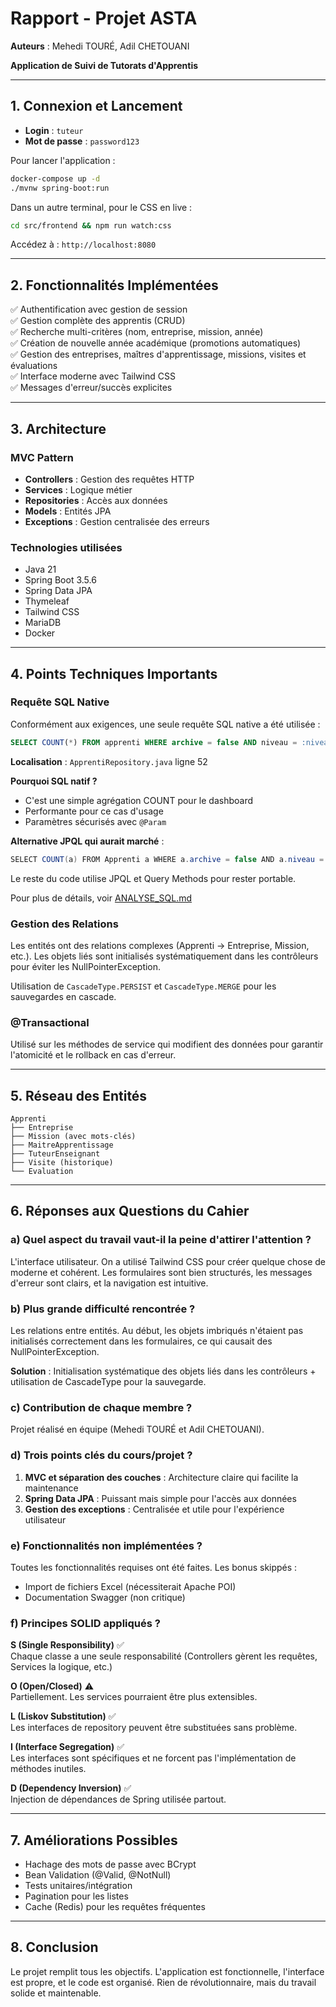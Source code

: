 # Rapport - Projet ASTA

**Auteurs** : Mehedi TOURÉ, Adil CHETOUANI

**Application de Suivi de Tutorats d'Apprentis**

---

## 1. Connexion et Lancement

- **Login** : `tuteur`
- **Mot de passe** : `password123`

Pour lancer l'application :

```bash
docker-compose up -d
./mvnw spring-boot:run
```

Dans un autre terminal, pour le CSS en live :

```bash
cd src/frontend && npm run watch:css
```

Accédez à : `http://localhost:8080`

---

## 2. Fonctionnalités Implémentées

✅ Authentification avec gestion de session  
✅ Gestion complète des apprentis (CRUD)  
✅ Recherche multi-critères (nom, entreprise, mission, année)  
✅ Création de nouvelle année académique (promotions automatiques)  
✅ Gestion des entreprises, maîtres d'apprentissage, missions, visites et évaluations  
✅ Interface moderne avec Tailwind CSS  
✅ Messages d'erreur/succès explicites

---

## 3. Architecture

### MVC Pattern

- **Controllers** : Gestion des requêtes HTTP
- **Services** : Logique métier
- **Repositories** : Accès aux données
- **Models** : Entités JPA
- **Exceptions** : Gestion centralisée des erreurs

### Technologies utilisées

- Java 21
- Spring Boot 3.5.6
- Spring Data JPA
- Thymeleaf
- Tailwind CSS
- MariaDB
- Docker

---

## 4. Points Techniques Importants

### Requête SQL Native

Conformément aux exigences, une seule requête SQL native a été utilisée :

```sql
SELECT COUNT(*) FROM apprenti WHERE archive = false AND niveau = :niveau
```

**Localisation** : `ApprentiRepository.java` ligne 52

**Pourquoi SQL natif ?**

- C'est une simple agrégation COUNT pour le dashboard
- Performante pour ce cas d'usage
- Paramètres sécurisés avec `@Param`

**Alternative JPQL qui aurait marché** :

```java
SELECT COUNT(a) FROM Apprenti a WHERE a.archive = false AND a.niveau = :niveau
```

Le reste du code utilise JPQL et Query Methods pour rester portable.

Pour plus de détails, voir [ANALYSE_SQL.md](./ANALYSE_SQL.md)

### Gestion des Relations

Les entités ont des relations complexes (Apprenti → Entreprise, Mission, etc.). Les objets liés sont initialisés systématiquement dans les contrôleurs pour éviter les NullPointerException.

Utilisation de `CascadeType.PERSIST` et `CascadeType.MERGE` pour les sauvegardes en cascade.

### @Transactional

Utilisé sur les méthodes de service qui modifient des données pour garantir l'atomicité et le rollback en cas d'erreur.

---

## 5. Réseau des Entités

```
Apprenti
├── Entreprise
├── Mission (avec mots-clés)
├── MaitreApprentissage
├── TuteurEnseignant
├── Visite (historique)
└── Evaluation
```

---

## 6. Réponses aux Questions du Cahier

### a) Quel aspect du travail vaut-il la peine d'attirer l'attention ?

L'interface utilisateur. On a utilisé Tailwind CSS pour créer quelque chose de moderne et cohérent. Les formulaires sont bien structurés, les messages d'erreur sont clairs, et la navigation est intuitive.

### b) Plus grande difficulté rencontrée ?

Les relations entre entités. Au début, les objets imbriqués n'étaient pas initialisés correctement dans les formulaires, ce qui causait des NullPointerException.

**Solution** : Initialisation systématique des objets liés dans les contrôleurs + utilisation de CascadeType pour la sauvegarde.

### c) Contribution de chaque membre ?

Projet réalisé en équipe (Mehedi TOURÉ et Adil CHETOUANI).

### d) Trois points clés du cours/projet ?

1. **MVC et séparation des couches** : Architecture claire qui facilite la maintenance
2. **Spring Data JPA** : Puissant mais simple pour l'accès aux données
3. **Gestion des exceptions** : Centralisée et utile pour l'expérience utilisateur

### e) Fonctionnalités non implémentées ?

Toutes les fonctionnalités requises ont été faites. Les bonus skippés :

- Import de fichiers Excel (nécessiterait Apache POI)
- Documentation Swagger (non critique)

### f) Principes SOLID appliqués ?

**S (Single Responsibility)** ✅  
Chaque classe a une seule responsabilité (Controllers gèrent les requêtes, Services la logique, etc.)

**O (Open/Closed)** ⚠️  
Partiellement. Les services pourraient être plus extensibles.

**L (Liskov Substitution)** ✅  
Les interfaces de repository peuvent être substituées sans problème.

**I (Interface Segregation)** ✅  
Les interfaces sont spécifiques et ne forcent pas l'implémentation de méthodes inutiles.

**D (Dependency Inversion)** ✅  
Injection de dépendances de Spring utilisée partout.

---

## 7. Améliorations Possibles

- Hachage des mots de passe avec BCrypt
- Bean Validation (@Valid, @NotNull)
- Tests unitaires/intégration
- Pagination pour les listes
- Cache (Redis) pour les requêtes fréquentes

---

## 8. Conclusion

Le projet remplit tous les objectifs. L'application est fonctionnelle, l'interface est propre, et le code est organisé. Rien de révolutionnaire, mais du travail solide et maintenable.
